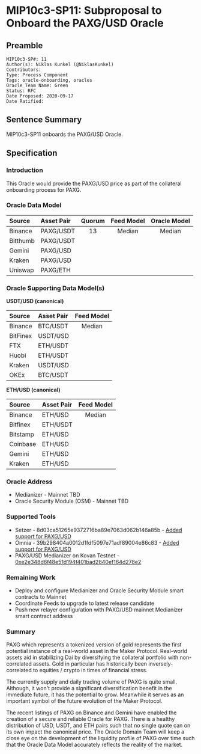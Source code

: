# MIP10c3-SP11: Subproposal to Onboard the PAXG/USD Oracle

## Preamble
```
MIP10c3-SP#: 11
Author(s): Niklas Kunkel (@NiklasKunkel)
Contributors:
Type: Process Component
Tags: oracle-onboarding, oracles
Oracle Team Name: Green
Status: RFC
Date Proposed: 2020-09-17
Date Ratified:
```

## Sentence Summary
MIP10c3-SP11 onboards the PAXG/USD Oracle.

## Specification

### Introduction

This Oracle would provide the PAXG/USD price as part of the collateral onboarding process for PAXG.

### Oracle Data Model 

|    Source    |  Asset Pair   |Quorum | Feed Model  | Oracle Model |
| :----------- | :------------ | :---: | :---------: | :----------: |
|    Binance   |    PAXG/USDT  |   13  |    Median   |    Median    |
|    Bitthumb  |    PAXG/USDT  | 
|    Gemini    |    PAXG/USD   |
|    Kraken    |    PAXG/USD   |
|    Uniswap   |    PAXG/ETH   |

### Oracle Supporting Data Model(s)

**USDT/USD (canonical)**

|    Source     |  Asset Pair   |  Feed Model  |
| :------------ | :------------ | :----------: | 
|   Binance     |    BTC/USDT   |    Median    |
|   BitFinex    |    USDT/USD   |              |
|   FTX         |    ETH/USDT   |              |
|   Huobi       |    ETH/USDT   |              |
|   Kraken      |    USDT/USD   |              |
|   OKEx        |    BTC/USDT   |              |

**ETH/USD (canonical)**

|    Source     |  Asset Pair   |  Feed Model  |
| :------------ | :------------ | :----------: | 
|   Binance     |    ETH/USD    |    Median    |
|   Bitfinex    |    ETH/USDT   |              |
|   Bitstamp    |    ETH/USD    |              |
|   Coinbase    |    ETH/USD    |              |
|   Gemini      |    ETH/USD    |              |
|   Kraken      |    ETH/USD    |              |

### Oracle Address
- Medianizer - Mainnet TBD
- Oracle Security Module (OSM) - Mainnet TBD
    
### Supported Tools
- Setzer - 8d03ca51265e9372716ba89e7063d062b146a85b - [Added support for PAXG/USD](https://github.com/makerdao/setzer-mcd/commit/8d03ca51265e9372716ba89e7063d062b146a85b)
- Omnia - 39b298404a0012d1fdf5097e71adf89004e86c83 - [Added support for PAXG/USD](https://github.com/makerdao/oracles-v2/commit/39b298404a0012d1fdf5097e71adf89004e86c83)
- PAXG/USD Medianizer on Kovan Testnet - [0xe2e348d6f48e51d194f401bad2840ef164d278e2](https://kovan.etherscan.io/address/0xe2e348d6f48e51d194f401bad2840ef164d278e2)

### Remaining Work

- Deploy and configure Medianizer and Oracle Security Module smart contracts to Mainnet
- Coordinate Feeds to upgrade to latest release candidate
- Push new relayer configuration with PAXG/USD mainnet Medianizer smart contract address

### Summary

PAXG which represents a tokenized version of gold represents the first potential instance of a real-world asset in the Maker Protocol. Real-world assets aid in stabilizing Dai by diversifying the collateral portfolio with non-correlated assets. Gold in particular has historically been inversely-correlated to equities / crypto in times of financial stress. 

The currently supply and daily trading volume of PAXG is quite small. Although, it won't provide a significant diversification benefit in the immediate future, it has the potential to grow. Meanwhile it serves as an important symbol of the future evolution of the Maker Protocol.

The recent listings of PAXG on Binance and Gemini have enabled the creation of a secure and reliable Oracle for PAXG. There is a healthy distribution of USD, USDT, and ETH pairs such that no single quote can on its own impact the canonical price. The Oracle Domain Team will keep a close eye on the development of the liquidity profile of PAXG over time such that the Oracle Data Model accurately reflects the reality of the market.